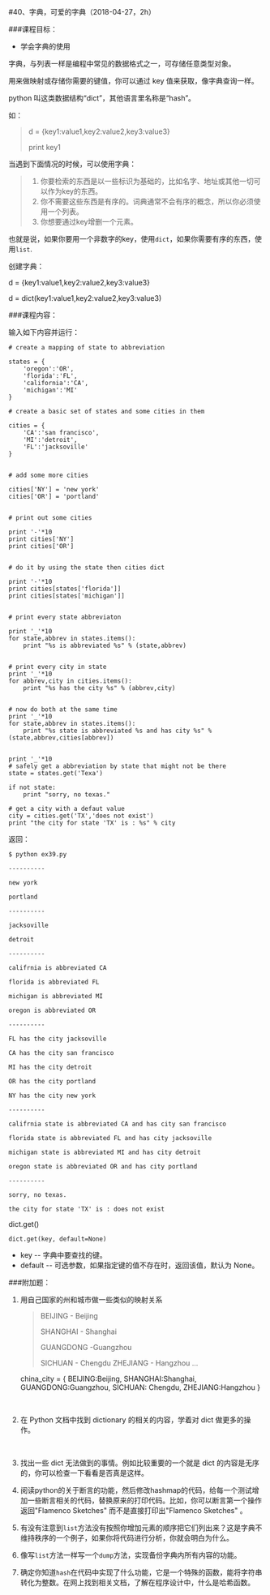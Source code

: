 #40、字典，可爱的字典（2018-04-27，2h）



###课程目标：

* 学会字典的使用



字典，与列表一样是编程中常见的数据格式之一，可存储任意类型对象。

用来做映射或存储你需要的键值，你可以通过 key 值来获取，像字典查询一样。

python 叫这类数据结构“dict”，其他语言里名称是“hash”。



如：

> d = {key1:value1,key2:value2,key3:value3}
>
> print key1



当遇到下面情况的时候，可以使用字典：

> 1. 你要检索的东西是以一些标识为基础的，比如名字、地址或其他一切可以作为key的东西。
> 2. 你不需要这些东西是有序的。词典通常不会有序的概念，所以你必须使用一个列表。
> 3. 你想要通过key增删一个元素。

也就是说，如果你要用一个非数字的key，使用`dict`，如果你需要有序的东西，使用`list`.



创建字典：

d = {key1:value1,key2:value2,key3:value3}

d = dict(key1:value1,key2:value2,key3:value3)



###课程内容：

输入如下内容并运行：

```
# create a mapping of state to abbreviation

states = {
	'oregon':'OR',
	'florida':'FL',
	'california':'CA',
	'michigan':'MI'
}

# create a basic set of states and some cities in them

cities = {
	'CA':'san francisco',
	'MI':'detroit',
	'FL':'jacksoville'
}


# add some more cities

cities['NY'] = 'new york'
cities['OR'] = 'portland'


# print out some cities

print '-'*10
print cities['NY']
print cities['OR']


# do it by using the state then cities dict

print '-'*10
print cities[states['florida']]
print cities[states['michigan']]


# print every state abbreviaton

print '_'*10
for state,abbrev in states.items():
	print "%s is abbreviated %s" % (state,abbrev)


# print every city in state
print '_'*10
for abbrev,city in cities.items():
	print "%s has the city %s" % (abbrev,city)


# now do both at the same time
print '_'*10
for state,abbrev in states.items():
	print "%s state is abbreviated %s and has city %s" % (state,abbrev,cities[abbrev])


print '_'*10
# safely get a abbreviation by state that might not be there 
state = states.get('Texa')

if not state:
	print "sorry, no texas."

# get a city with a defaut value
city = cities.get('TX','does not exist')
print "the city for state 'TX' is : %s" % city
```



返回：

```
$ python ex39.py

----------

new york

portland

----------

jacksoville

detroit

----------

califrnia is abbreviated CA

florida is abbreviated FL

michigan is abbreviated MI

oregon is abbreviated OR

----------

FL has the city jacksoville

CA has the city san francisco

MI has the city detroit

OR has the city portland

NY has the city new york

----------

califrnia state is abbreviated CA and has city san francisco

florida state is abbreviated FL and has city jacksoville

michigan state is abbreviated MI and has city detroit

oregon state is abbreviated OR and has city portland

----------

sorry, no texas.

the city for state 'TX' is : does not exist
```



dict.get()

```
dict.get(key, default=None)
```

- key -- 字典中要查找的键。
- default -- 可选参数，如果指定键的值不存在时，返回该值，默认为 None。





###附加题：

1. 用自己国家的州和城市做一些类似的映射关系

   >BEIJING - Beijing
   >
   >SHANGHAI - Shanghai
   >
   >GUANGDONG -Guangzhou
   >
   >SICHUAN - Chengdu
   >ZHEJIANG - Hangzhou
   >...

   china_city = {
   BEIJING:Beijing,
   SHANGHAI:Shanghai,
   GUANGDONG:Guangzhou,
   SICHUAN: Chengdu,
   ZHEJIANG:Hangzhou
   }

   ​

2. 在 Python 文档中找到 dictionary 的相关的内容，学着对 dict 做更多的操作。

   ​

3. 找出一些 dict 无法做到的事情。例如比较重要的一个就是 dict 的内容是无序的，你可以检查一下看看是否真是这样。
   ​

4. 阅读python的关于断言的功能，然后修改hashmap的代码，给每一个测试增加一些断言相关的代码，替换原来的打印代码。比如，你可以断言第一个操作返回"Flamenco Sketches" 而不是直接打印出"Flamenco Sketches" 。
   ​

5. 有没有注意到`list`方法没有按照你增加元素的顺序把它们列出来？这是字典不维持秩序的一个例子，如果你将代码进行分析，你就会明白为什么。
   ​

6. 像写`list`方法一样写一个`dump`方法，实现备份字典内所有内容的功能。
   ​

7. 确定你知道`hash`在代码中实现了什么功能，它是一个特殊的函数，能将字符串转化为整数。在网上找到相关文档，了解在程序设计中，什么是哈希函数。
